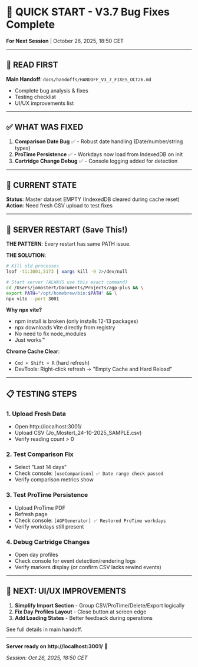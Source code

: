 # 🚀 QUICK START - V3.7 Bug Fixes Complete

**For Next Session** | October 26, 2025, 18:50 CET

---

## 📖 READ FIRST

**Main Handoff**: `docs/handoffs/HANDOFF_V3_7_FIXES_OCT26.md`
- Complete bug analysis & fixes
- Testing checklist
- UI/UX improvements list

---

## ✅ WHAT WAS FIXED

1. **Comparison Date Bug** ✅ - Robust date handling (Date/number/string types)
2. **ProTime Persistence** ✅ - Workdays now load from IndexedDB on init
3. **Cartridge Change Debug** ✅ - Console logging added for detection

---

## 🚨 CURRENT STATE

**Status**: Master dataset EMPTY (IndexedDB cleared during cache reset)
**Action**: Need fresh CSV upload to test fixes

---

## 🔄 SERVER RESTART (Save This!)

**THE PATTERN**: Every restart has same PATH issue.

**THE SOLUTION**:
```bash
# Kill old processes
lsof -ti:3001,5173 | xargs kill -9 2>/dev/null

# Start server (ALWAYS use this exact command)
cd /Users/jomostert/Documents/Projects/agp-plus && \
export PATH="/opt/homebrew/bin:$PATH" && \
npx vite --port 3001
```

**Why npx vite?**
- npm install is broken (only installs 12-13 packages)
- npx downloads Vite directly from registry
- No need to fix node_modules
- Just works™

**Chrome Cache Clear**:
- `Cmd + Shift + R` (hard refresh)
- DevTools: Right-click refresh → "Empty Cache and Hard Reload"

---

## 📋 TESTING STEPS

### 1. Upload Fresh Data
- Open http://localhost:3001/
- Upload CSV (Jo_Mostert_24-10-2025_SAMPLE.csv)
- Verify reading count > 0

### 2. Test Comparison Fix
- Select "Last 14 days"
- Check console: `[useComparison] ✅ Date range check passed`
- Verify comparison metrics show

### 3. Test ProTime Persistence
- Upload ProTime PDF
- Refresh page
- Check console: `[AGPGenerator] ✅ Restored ProTime workdays`
- Verify workdays still present

### 4. Debug Cartridge Changes
- Open day profiles
- Check console for event detection/rendering logs
- Verify markers display (or confirm CSV lacks rewind events)

---

## 🎨 NEXT: UI/UX IMPROVEMENTS

1. **Simplify Import Section** - Group CSV/ProTime/Delete/Export logically
2. **Fix Day Profiles Layout** - Close button at screen edge
3. **Add Loading States** - Better feedback during operations

See full details in main handoff.

---

**Server ready on http://localhost:3001/** 🚀

*Session: Oct 26, 2025, 18:50 CET*
